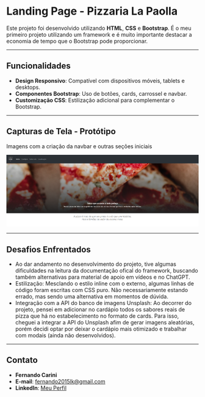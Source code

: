 # Landing Page - Pizzaria La Paolla

Este projeto foi desenvolvido utilizando **HTML**, **CSS** e **Bootstrap**. É o meu primeiro projeto utilizando um framework e é muito importante destacar a economia de tempo que o Bootstrap pode proporcionar.

---

## Funcionalidades

- **Design Responsivo**: Compatível com dispositivos móveis, tablets e desktops.
- **Componentes Bootstrap**: Uso de botões, cards, carrossel e navbar.
- **Customização CSS**: Estilização adicional para complementar o Bootstrap.

---

## Capturas de Tela - Protótipo

Imagens com a criação da navbar e outras seções iniciais

![Exemplo de tela inicial](assets/img-for-docs/prototipo1.png)

---

## Desafios Enfrentados

- Ao dar andamento no desenvolvimento do projeto, tive algumas dificuldades na leitura da documentação ofical do framework, buscando também alternativas para material de apoio em vídeos e no ChatGPT.
- Estilização: Mesclando o estilo inline com o externo, algumas linhas de código foram escritas com CSS puro. Não necessariamente estando errado, mas sendo uma alternativa em momentos de dúvida.
- Integração com a API do banco de imagens Unsplash: Ao decorrer do projeto, pensei em adicionar no cardápio todos os sabores reais de pizza que há no estabelecimento no formato de cards. Para isso, cheguei a integrar a API do Unsplash afim de gerar imagens aleatórias, porém decidi optar por deixar o cardápio mais otimizado e trabalhar com modais (ainda não desenvolvidos).

---

## Contato

- **Fernando Carini**  
- **E-mail**: [fernando2015lk@gmail.com](mailto:fernando2015lk@gmail.com)  
- **LinkedIn**: [Meu Perfil](https://www.linkedin.com/in/fscarini/)
